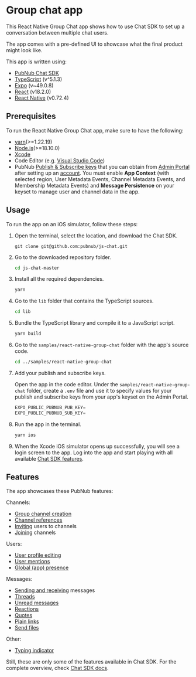 # Group chat app

This React Native Group Chat app shows how to use Chat SDK to set up a conversation between multiple chat users.

The app comes with a pre-defined UI to showcase what the final product might look like.

This app is written using:

- [PubNub Chat SDK](https://github.com/pubnub/js-chat)
- [TypeScript](https://www.typescriptlang.org/) (v^5.1.3)
- [Expo](https://expo.dev/) (v~49.0.8)
- [React](https://legacy.reactjs.org/versions/) (v18.2.0)
- [React Native](https://reactnative.dev/) (v0.72.4)

## Prerequisites

To run the React Native Group Chat app, make sure to have the following:

- [yarn](https://classic.yarnpkg.com/en/docs/install)(>=1.22.19)
- [Node.js](https://nodejs.org/en/download/)(>=18.10.0)
- [Xcode](https://developer.apple.com/xcode/)
- Code Editor (e.g. [Visual Studio Code](https://code.visualstudio.com/download))
- PubNub [Publish & Subscribe keys](https://www.pubnub.com/docs/basics/initialize-pubnub) that you can obtain from [Admin Portal](https://admin.pubnub.com/) after setting up an [account](https://www.pubnub.com/docs/setup/account-setup). You must enable **App Context** (with selected region, User Metadata Events, Channel Metadata Events, and Membership Metadata Events) and **Message Persistence** on your keyset to manage user and channel data in the app.

## Usage

To run the app on an iOS simulator, follow these steps:

1. Open the terminal, select the location, and download the Chat SDK.

   ```ssh showLineNumbers
   git clone git@github.com:pubnub/js-chat.git
   ```

1. Go to the downloaded repository folder.

   ```bash showLineNumbers
   cd js-chat-master
   ```

1. Install all the required dependencies.

   ```bash showLineNumbers
   yarn
   ```

1. Go to the `lib` folder that contains the TypeScript sources.

   ```bash showLineNumbers
   cd lib
   ```

1. Bundle the TypeScript library and compile it to a JavaScript script.

   ```bash showLineNumbers
   yarn build
   ```

1. Go to the `samples/react-native-group-chat` folder with the app's source code.

   ```bash showLineNumbers
   cd ../samples/react-native-group-chat
   ```

1. Add your publish and subscribe keys.

   Open the app in the code editor. Under the `samples/react-native-group-chat` folder, create a `.env` file and use it to specify values for your publish and subscribe keys from your app's keyset on the Admin Portal.

   ```ts showLineNumbers
   EXPO_PUBLIC_PUBNUB_PUB_KEY=
   EXPO_PUBLIC_PUBNUB_SUB_KEY=
   ```

1. Run the app in the terminal.

   ```bash showLineNumbers
   yarn ios
   ```

1. When the Xcode iOS simulator opens up successfully, you will see a login screen to the app. Log into the app and start playing with all available [Chat SDK features](#features).

## Features

The app showcases these PubNub features:

Channels:

- [Group channel creation](https://www.pubnub.com/docs/chat/chat-sdk/build/features/channels/create)
- [Channel references](https://www.pubnub.com/docs/chat/chat-sdk/build/features/channels/references)
- [Inviting](https://www.pubnub.com/docs/chat/chat-sdk/build/features/channels/invite) users to channels
- [Joining](https://www.pubnub.com/docs/chat/chat-sdk/build/features/channels/join) channels

Users:

- [User profile editing](https://www.pubnub.com/docs/chat/chat-sdk/build/features/users/updates)
- [User mentions](https://www.pubnub.com/docs/chat/chat-sdk/build/features/users/mentions)
- [Global (app) presence](https://www.pubnub.com/docs/chat/chat-sdk/build/features/users/presence#global-presence)

Messages:

- [Sending and receiving](https://www.pubnub.com/docs/chat/chat-sdk/build/features/messages/send-receive) messages
- [Threads](https://www.pubnub.com/docs/chat/chat-sdk/build/features/messages/threads)
- [Unread messages](https://www.pubnub.com/docs/chat/chat-sdk/build/features/messages/unread)
- [Reactions](https://www.pubnub.com/docs/chat/chat-sdk/build/features/messages/reactions)
- [Quotes](https://www.pubnub.com/docs/chat/chat-sdk/build/features/messages/quotes)
- [Plain links](https://www.pubnub.com/docs/chat/chat-sdk/build/features/messages/links)
- [Send files](https://www.pubnub.com/docs/chat/chat-sdk/build/features/messages/files)

Other:

- [Typing indicator](https://www.pubnub.com/docs/chat/chat-sdk/build/features/typing-indicator)

Still, these are only some of the features available in Chat SDK. For the complete overview, check [Chat SDK docs](https://www.pubnub.com/docs/chat/chat-sdk/overview).
